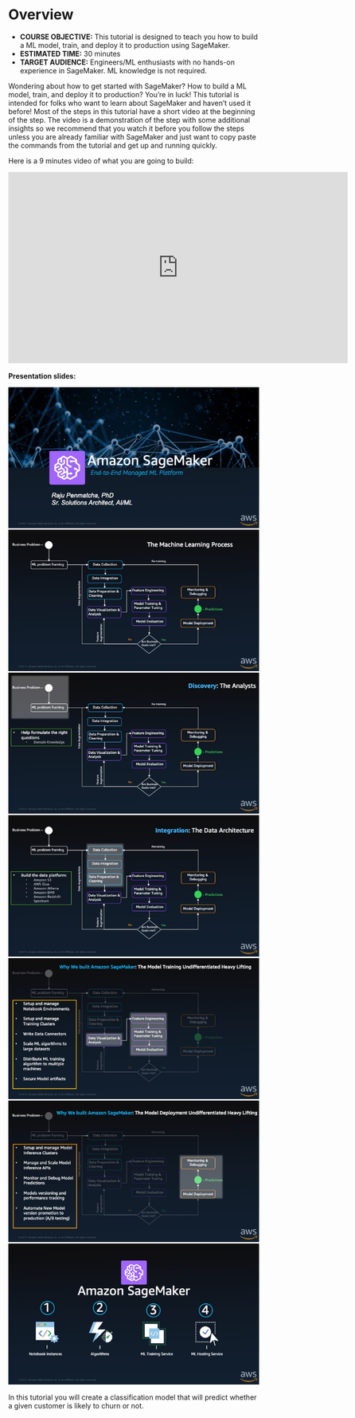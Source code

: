 # Overview

* **COURSE OBJECTIVE:** This tutorial is designed to teach you how to build a ML model, train, and deploy it to production using SageMaker.
* **ESTIMATED TIME:** 30 minutes
* **TARGET AUDIENCE:** Engineers/ML enthusiasts with no hands-on experience in SageMaker. ML knowledge is not required.

Wondering about how to get started with SageMaker? How to build a ML model, train, and deploy it to production? You’re in luck! This tutorial is intended for folks who want to learn about SageMaker and haven’t used it before! Most of the steps in this tutorial have a short video at the beginning of the step. The video is a demonstration of the step with some additional insights so we recommend that you watch it before you follow the steps unless you are already familiar with SageMaker and just want to copy paste the commands from the tutorial and get up and running quickly.

Here is a 9 minutes video of what you are going to build:

<iframe src="https://broadcast.amazon.com/embed/139992" width="682" height="384" style="border:0" allowfullscreen></iframe>

**Presentation slides:**

![image](./slide1.jpeg)
![image](./slide2.jpeg)
![image](slide3.jpeg)
![image](slide4.jpeg)
![image](slide5.jpeg)
![image](slide6.jpeg)
![image](slide7.jpeg)

In this tutorial you will create a classification model that will predict whether a given customer is likely to churn or not.
